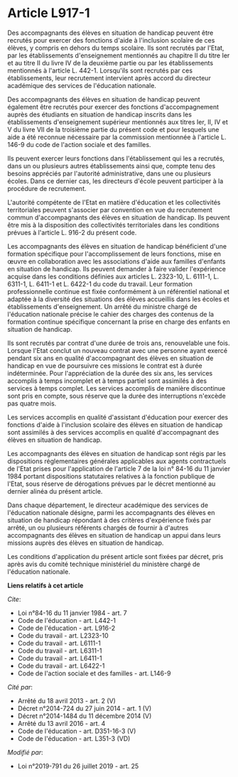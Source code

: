 # Article L917-1

Des accompagnants des élèves en situation de handicap peuvent être recrutés pour exercer des fonctions d'aide à l'inclusion
scolaire de ces élèves, y compris en dehors du temps scolaire. Ils sont recrutés par l'Etat, par les établissements
d'enseignement mentionnés au chapitre II du titre Ier et au titre II du livre IV de la deuxième partie ou par les
établissements mentionnés à l'article L. 442-1. Lorsqu'ils sont recrutés par ces établissements, leur recrutement intervient
après accord du directeur académique des services de l'éducation nationale.

Des accompagnants des élèves en situation de handicap peuvent également être recrutés pour exercer des fonctions
d'accompagnement auprès des étudiants en situation de handicap inscrits dans les établissements d'enseignement supérieur
mentionnés aux titres Ier, II, IV et V du livre VII de la troisième partie du présent code et pour lesquels une aide a été
reconnue nécessaire par la commission mentionnée à l'article L. 146-9 du code de l'action sociale et des familles.

Ils peuvent exercer leurs fonctions dans l'établissement qui les a recrutés, dans un ou plusieurs autres établissements ainsi
que, compte tenu des besoins appréciés par l'autorité administrative, dans une ou plusieurs écoles. Dans ce dernier cas, les
directeurs d'école peuvent participer à la procédure de recrutement.

L'autorité compétente de l'Etat en matière d'éducation et les collectivités territoriales peuvent s'associer par convention
en vue du recrutement commun d'accompagnants des élèves en situation de handicap. Ils peuvent être mis à la disposition des
collectivités territoriales dans les conditions prévues à l'article L. 916-2 du présent code.

Les accompagnants des élèves en situation de handicap bénéficient d'une formation spécifique pour l'accomplissement de leurs
fonctions, mise en œuvre en collaboration avec les associations d'aide aux familles d'enfants en situation de handicap. Ils
peuvent demander à faire valider l'expérience acquise dans les conditions définies aux articles L. 2323-10, L. 6111-1, L.
6311-1, L. 6411-1 et L. 6422-1 du code du travail. Leur formation professionnelle continue est fixée conformément à un
référentiel national et adaptée à la diversité des situations des élèves accueillis dans les écoles et établissements
d'enseignement. Un arrêté du ministre chargé de l'éducation nationale précise le cahier des charges des contenus de la
formation continue spécifique concernant la prise en charge des enfants en situation de handicap.

Ils sont recrutés par contrat d'une durée de trois ans, renouvelable une fois. Lorsque l'Etat conclut un nouveau contrat avec
une personne ayant exercé pendant six ans en qualité d'accompagnant des élèves en situation de handicap en vue de poursuivre
ces missions le contrat est à durée indéterminée. Pour l'appréciation de la durée des six ans, les services accomplis à temps
incomplet et à temps partiel sont assimilés à des services à temps complet. Les services accomplis de manière discontinue
sont pris en compte, sous réserve que la durée des interruptions n'excède pas quatre mois.

Les services accomplis en qualité d'assistant d'éducation pour exercer des fonctions d'aide à l'inclusion scolaire des élèves
en situation de handicap sont assimilés à des services accomplis en qualité d'accompagnant des élèves en situation de
handicap.

Les accompagnants des élèves en situation de handicap sont régis par les dispositions réglementaires générales applicables
aux agents contractuels de l'Etat prises pour l'application de l'article 7 de la loi n° 84-16 du 11 janvier 1984 portant
dispositions statutaires relatives à la fonction publique de l'Etat, sous réserve de dérogations prévues par le décret
mentionné au dernier alinéa du présent article.

Dans chaque département, le directeur académique des services de l'éducation nationale désigne, parmi les accompagnants des
élèves en situation de handicap répondant à des critères d'expérience fixés par arrêté, un ou plusieurs référents chargés de
fournir à d'autres accompagnants des élèves en situation de handicap un appui dans leurs missions auprès des élèves en
situation de handicap.

Les conditions d'application du présent article sont fixées par décret, pris après avis du comité technique ministériel du
ministère chargé de l'éducation nationale.

**Liens relatifs à cet article**

_Cite_:

  - Loi n°84-16 du 11 janvier 1984 - art. 7
  - Code de l'éducation - art. L442-1
  - Code de l'éducation - art. L916-2
  - Code du travail - art. L2323-10
  - Code du travail - art. L6111-1
  - Code du travail - art. L6311-1
  - Code du travail - art. L6411-1
  - Code du travail - art. L6422-1
  - Code de l'action sociale et des familles - art. L146-9

_Cité par_:

  - Arrêté du 18 avril 2013 - art. 2 (V)
  - Décret n°2014-724 du 27 juin 2014 - art. 1 (V)
  - Décret n°2014-1484 du 11 décembre 2014 (V)
  - Arrêté du 13 avril 2016 - art. 4
  - Code de l'éducation - art. D351-16-3 (V)
  - Code de l'éducation - art. L351-3 (VD)

_Modifié par_:

  - Loi n°2019-791 du 26 juillet 2019 - art. 25
